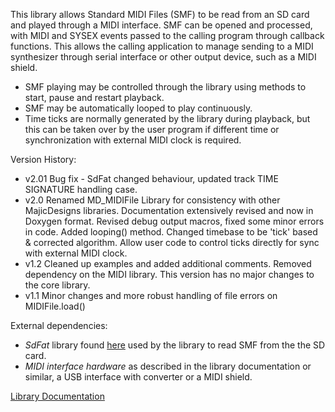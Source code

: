 This library allows Standard MIDI Files (SMF) to be read from an SD card and played through a MIDI interface. SMF can be opened and processed, with MIDI and SYSEX events passed to the calling program through callback functions. This allows the calling application to manage sending to a MIDI synthesizer through serial interface or other output device, such as a MIDI shield. 
* SMF playing may be controlled through the library using methods to start, pause and restart playback. 
* SMF may be automatically looped to play continuously. 
* Time ticks are normally generated by the library during playback, but this can be taken over by the user program if different time or synchronization with external MIDI clock is required.

Version History:
* v2.01 Bug fix - SdFat changed behaviour, updated track TIME SIGNATURE handling case.
* v2.0 Renamed MD_MIDIFile Library for consistency with other MajicDesigns libraries. Documentation extensively revised and now in Doxygen format. Revised debug output macros, fixed some minor errors in code. Added looping() method. Changed timebase to be 'tick' based & corrected algorithm. Allow user code to control ticks directly for sync with external MIDI clock.
* v1.2 Cleaned up examples and added additional comments. Removed dependency on the MIDI library. This version has no major changes to the core library.
* v1.1 Minor changes and more robust handling of file errors on MIDIFile.load()

External dependencies:
* *SdFat* library found [here](https://github.com/greiman?tab=repositories) used by the library to read SMF from the the SD card.
* *MIDI interface hardware* as described in the library documentation or similar, a USB interface with converter or a MIDI shield.

[Library Documentation](https://majicdesigns.github.io/MIDIFile/)